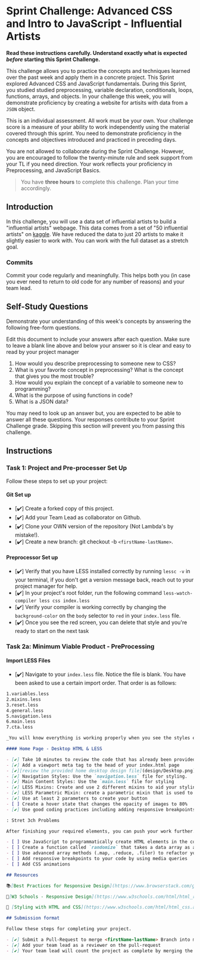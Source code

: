 # Sprint Challenge: Advanced CSS and Intro to JavaScript - Influential Artists

**Read these instructions carefully. Understand exactly what is expected _before_ starting this Sprint Challenge.**

This challenge allows you to practice the concepts and techniques learned over the past week and apply them in a concrete project. This Sprint explored Advanced CSS and JavaScript fundamentals. During this Sprint, you studied studied preprocessing, variable declaration, conditionals, loops, functions, arrays, and objects. In your challenge this week, you will demonstrate proficiency by creating a website for artisits with data from a `JSON` object.

This is an individual assessment. All work must be your own. Your challenge score is a measure of your ability to work independently using the material covered through this sprint. You need to demonstrate proficiency in the concepts and objectives introduced and practiced in preceding days.

You are not allowed to collaborate during the Sprint Challenge. However, you are encouraged to follow the twenty-minute rule and seek support from your TL if you need direction. Your work reflects your proficiency in Preprocessing, and JavaScript Basics.

> You have **three hours** to complete this challenge. Plan your time accordingly.

## Introduction

In this challenge, you will use a data set of influential artists to build a "influential artists" webpage. This data comes from a set of "50 influential artists" on [kaggle](https://www.kaggle.com/ikarus777/best-artworks-of-all-time). We have reduced the data to just 20 artists to make it slightly easier to work with. You can work with the full dataset as a stretch goal.

### Commits

Commit your code regularly and meaningfully. This helps both you (in case you ever need to return to old code for any number of reasons) and your team lead.

## Self-Study Questions

Demonstrate your understanding of this week's concepts by answering the following free-form questions.

Edit this document to include your answers after each question. Make sure to leave a blank line above and below your answer so it is clear and easy to read by your project manager

1. How would you describe preprocessing to someone new to CSS?
2. What is your favorite concept in preprocessing? What is the concept that gives you the most trouble?
3. How would you explain the concept of a variable to someone new to programming?
4. What is the purpose of using functions in code?
5. What is a JSON data?

You may need to look up an answer but, you are expected to be able to answer all these questions. Your responses contribute to your Sprint Challenge grade. Skipping this section _will_ prevent you from passing this challenge.

## Instructions

### Task 1: Project and Pre-processer Set Up

Follow these steps to set up your project:

#### Git Set up

- [✔️] Create a forked copy of this project.
- [✔️] Add your Team Lead as collaborator on Github.
- [✔️] Clone your OWN version of the repository (Not Lambda's by mistake!).
- [✔️] Create a new branch: git checkout -b `<firstName-lastName>`.

#### Preprocessor Set up

- [✔️] Verify that you have LESS installed correctly by running `lessc -v` in your terminal, if you don't get a version message back, reach out to your project manager for help.
- [✔️] In your project's root folder, run the following command `less-watch-compiler less css index.less`
- [✔️] Verify your compiler is working correctly by changing the `background-color` on the `body` selector to `red` in your `index.less` file.
- [✔️] Once you see the red screen, you can delete that style and you're ready to start on the next task

### Task 2a: Minimum Viable Product - PreProcessing

#### Import LESS Files

- [✔️] Navigate to your `index.less` file. Notice the file is blank. You have been asked to use a certain import order. That order is as follows:

```markdown
1.variables.less
2.mixins.less
3.reset.less
4.general.less
5.navigation.less
6.main.less
7.cta.less

_You will know everything is working properly when you see the styles enabled for the provided content._

#### Home Page - Desktop HTML & LESS

- [✔️] Take 10 minutes to review the code that has already been provided for you. Take time to see how the home page was built.
- [✔️] Add a viewport meta tag to the head of your index.html page
- [✔️][review the provided home desktop design file](design/Desktop.png). You are to build the missing navigation system and header image. You have been provided all content necessary in the [index.html file](index.html)
- [✔️] Navigation Styles: Use the `navigation.less` file for styling.
- [✔️] Main Content Styles: Use the `main.less` file for styling
- [✔️] LESS Mixins: Create and use 2 different mixins to aid your styling. Use the `mixins.less` file for your mixins
- [✔️] LESS Parametric Mixin: create a parametric mixin that is used to create the `contact us` button styles.
- [✔️] Use at least 2 parameters to create your button
- [ ] Create a hover state that changes the opacity of images to 80%
- [✔️] Use good coding practices including adding responsive breakpoints to your code with media queries

: Stret 3ch Problems

After finishing your required elements, you can push your work further. These goals may or may not be things you have learned in this module but they build on the material you just studied. Time allowing, stretch your limits and see if you can deliver on the following optional goals, also listed in `index.js`, where applicable:

- [ ] Use JavaScript to programmatically create HTML elements in the console and copy them to display all 20 artists on the page
- [ ] Create a function called `randomize` that takes a data array as an argument and returns a the same array in a randomized order.
- [ ] Use advanced array methods (.map, .reduce, .filer) to refactor your MVP code (create an array of all artists born in the 1900s with .filter, for example)
- [ ] Add responsive breakpoints to your code by using media queries
- [ ] Add CSS animations

## Resources

📚[Best Practices for Responsive Design](https://www.browserstack.com/guide/responsive-design-breakpoints)

🤝[W3 Schools - Responsive Design](https://www.w3schools.com/html/html_responsive.asp)

👀 [Styling with HTML and CSS](https://www.w3schools.com/html/html_css.asp)

## Submission format

Follow these steps for completing your project.

- [✔️] Submit a Pull-Request to merge <firstName-lastName> Branch into master (student's Repo). **Please don't merge your own pull request**
- [✔️] Add your team lead as a reviewer on the pull-request
- [✔️] Your team lead will count the project as complete by merging the branch back into master
```
